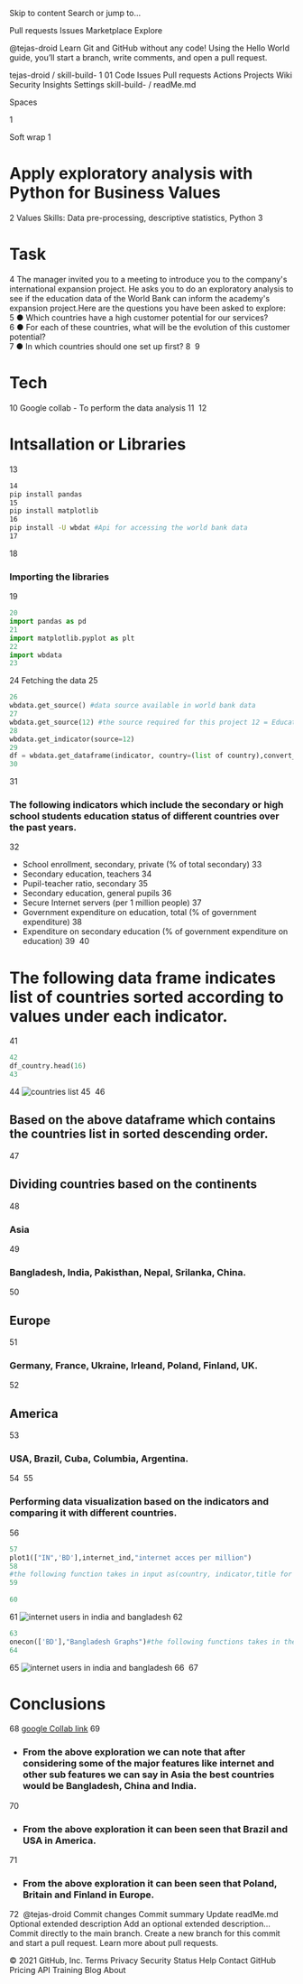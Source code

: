 Skip to content
Search or jump to…

Pull requests
Issues
Marketplace
Explore
 
@tejas-droid 
Learn Git and GitHub without any code!
Using the Hello World guide, you’ll start a branch, write comments, and open a pull request.


tejas-droid
/
skill-build-
1
01
Code
Issues
Pull requests
Actions
Projects
Wiki
Security
Insights
Settings
skill-build-
/
readMe.md
 

Spaces

1

Soft wrap
1
# Apply exploratory analysis with Python for Business Values
2
Values Skills: Data pre-processing, descriptive statistics, Python 
3
# Task
4
The manager invited you to a meeting to introduce you to the company's international expansion project. He asks you to do an exploratory analysis to see if the education data of the World Bank can inform the academy's expansion project.Here are the questions you have been asked to explore:   
5
 ● Which countries have a high customer potential for our services?    
6
 ● For each of these countries, what will be the evolution of this customer potential?   
7
 ● In which countries should one set up first?
8
​
9
# Tech 
10
 Google collab - To perform the  data analysis
11
​
12
 # Intsallation or Libraries
13
```bash
14
pip install pandas 
15
pip install matplotlib
16
pip install -U wbdat #Api for accessing the world bank data
17
 ```
18
 ### Importing the libraries 
19
 ```python
20
 import pandas as pd
21
 import matplotlib.pyplot as plt
22
 import wbdata
23
 ```
24
 Fetching the data 
25
 ```python
26
wbdata.get_source() #data source available in world bank data 
27
wbdata.get_source(12) #the source required for this project 12 = Education Statistics
28
wbdata.get_indicator(source=12)
29
df = wbdata.get_dataframe(indicator, country=(list of country),convert_date=False )
30
 ```
31
 ### The following indicators which include the secondary or high school students education status of different countries over the past years.
32
* School enrollment, secondary, private (% of total secondary)
33
* Secondary education, teachers
34
* Pupil-teacher ratio, secondary
35
* Secondary education, general pupils
36
* Secure Internet servers (per 1 million people)
37
* Government expenditure on education, total (% of government expenditure)
38
* Expenditure on secondary education (% of government expenditure on education)
39
​
40
# The following data frame indicates list of countries sorted according to values under each indicator.
41
```python
42
df_country.head(16)
43
```
44
![countries list](./image/table1.png)
45
​
46
## Based on the above dataframe which contains the countries list in sorted descending order. 
47
## Dividing countries based on the continents
48
### Asia 
49
### Bangladesh, India, Pakisthan, Nepal, Srilanka, China.
50
## Europe 
51
### Germany, France, Ukraine, Irleand, Poland, Finland, UK.
52
## America
53
### USA, Brazil, Cuba, Columbia, Argentina.
54
​
55
### Performing data visualization based on the indicators and comparing it with different countries.
56
```python
57
plot1(["IN",'BD'],internet_ind,"internet acces per million")
58
#the following function takes in input as(country, indicator,title for graph) and provides a line graph over years 2009-2019 as per the data available.
59
​
60
```
61
![internet users in india and bangladesh](./image/graph1.png)
62
```python
63
onecon(['BD'],"Bangladesh Graphs")#the following functions takes in the parameter(one country alpha code as list, title)and provides the variation of each parameters over years 
64
```
65
![internet users in india and bangladesh](./image/ban.png)
66
​
67
# Conclusions
68
[google Collab link](https://github.com/tejas-droid/skill-build-/blob/main/edstatsanalysis.ipynb)
69
 * ### From the above exploration we can note that after considering some of the major features like internet and other sub features we can say in Asia the best countries would        be Bangladesh, China and India.
70
 * ### From the above exploration it can been seen that Brazil and USA in America.
71
 * ### From the above exploration it can been seen that Poland, Britain and Finland in Europe.
72
​
@tejas-droid
Commit changes
Commit summary
Update readMe.md
Optional extended description
Add an optional extended description…
 Commit directly to the main branch.
 Create a new branch for this commit and start a pull request. Learn more about pull requests.
 
© 2021 GitHub, Inc.
Terms
Privacy
Security
Status
Help
Contact GitHub
Pricing
API
Training
Blog
About
